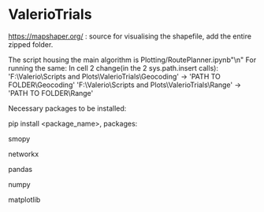 # ValerioTrials

https://mapshaper.org/ : source for visualising the shapefile, add the entire zipped folder.

The script housing the main algorithm is Plotting/RoutePlanner.ipynb"\n"
For running the same:
In cell 2 change(in the 2 sys.path.insert calls):
'F:\\Valerio\\Scripts and Plots\\ValerioTrials\\Geocoding' -> 'PATH TO FOLDER\\Geocoding'
'F:\\Valerio\\Scripts and Plots\\ValerioTrials\\Range' -> 'PATH TO FOLDER\\Range'

Necessary packages to be installed:

pip install <package_name>, packages:

smopy

networkx

pandas

numpy

matplotlib
